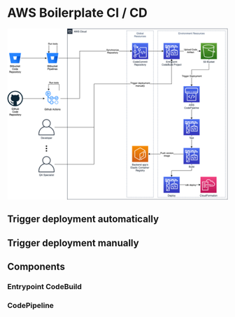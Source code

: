 # AWS Boilerplate CI / CD

<p align="center"> <img src="/docs/images/cicd-diagram-v1.png" alt="CI/CD Diagram" /> </p>


## Trigger deployment automatically

## Trigger deployment manually

## Components
### Entrypoint CodeBuild

### CodePipeline
